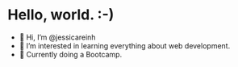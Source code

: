 # Hello, world. :-) 
- 👋 Hi, I’m @jessicareinh
- 👀 I’m interested in learning everything about web development.
- 🌱 Currently doing a Bootcamp.
  

<!---
jessicareinh/jessicareinh is a ✨ special ✨ repository because its `README.md` (this file) appears on your GitHub profile.
You can click the Preview link to take a look at your changes.
--->

